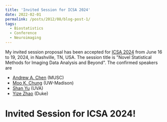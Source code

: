 ```yaml
---
title: 'Invited Session for ICSA 2024'
date: 2022-02-01
permalink: /posts/2012/08/blog-post-1/
tags:
  - Biostatistics
  - Conference
  - Neuroimaging
---
```


My invited session proposal has been accepted for [ICSA 2024](https://symposium2024.icsa.org/) from June 16 to 19, 2024, in Nashville, TN, USA. 
The session title is "Novel Statistical Methods for Imaging Data Analysis and Beyond". The confirmed speakers are
- [Andrew A. Chen](https://andrewanchen.github.io/) (MUSC)
- [Moo K. Chung](https://pages.stat.wisc.edu/~mchung/) (UW-Madison)
- [Shan Yu](https://statistics.as.virginia.edu/faculty-staff/profile/sy5jx) (UVA)
- [Yize Zhao](https://ysph.yale.edu/profile/yize-zhao/) (Duke)


Invited Session for ICSA 2024!
=====
